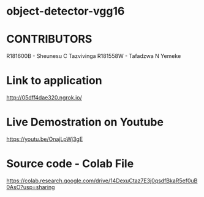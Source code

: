 # object-detector-vgg16

# CONTRIBUTORS
R181600B - Sheunesu C Tazvivinga
R181558W - Tafadzwa N Yemeke
 
# Link to application
http://05dff4dae320.ngrok.io/

# Live Demostration on Youtube
https://youtu.be/OnajLpWj3gE

# Source code - Colab File
https://colab.research.google.com/drive/14DexuCtaz7E3j0qsdfBkaR5ef0uB0AsO?usp=sharing
